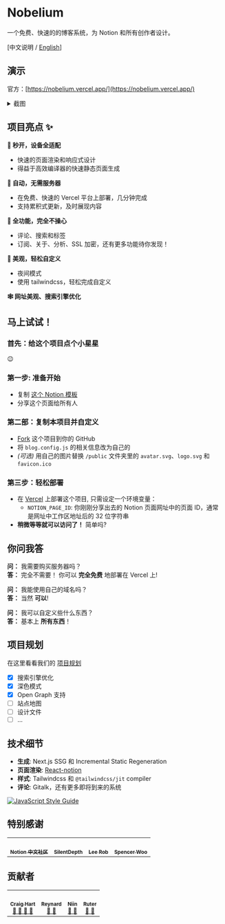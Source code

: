 # Nobelium
一个免费、快速的的博客系统，为 Notion 和所有创作者设计。

[中文说明 / [English](README.md)]

## 演示

官方：[https://nobelium.vercel.app/](https://nobelium.vercel.app/)
  
<details><summary>截图</summary>
<img src="https://github.com/craigary/nobelium/blob/main/desktop.png?raw=true">
</details>

## 项目亮点  ✨

**🚀 秒开，设备全适配**

  - 快速的页面渲染和响应式设计
  - 得益于高效编译器的快速静态页面生成

**🤖 自动，无需服务器**

  - 在免费、快速的 Vercel 平台上部署，几分钟完成
  - 支持累积式更新，及时展现内容

**🚙 全功能，完全不操心**

  - 评论、搜索和标签
  - 订阅、关于、分析、SSL 加密，还有更多功能待你发现！ 

**🎨 美观，轻松自定义**

  - 夜间模式
  - 使用 tailwindcss，轻松完成自定义

**🕸 网址美观、搜索引擎优化** 

## 马上试试！ 

### 首先：给这个项目点个小星星
😉
### 第一步: 准备开始

- 复制 [这个 Notion 模板](https://www.notion.so/68be9021bca34b8e89f0246f27e608df)
- 分享这个页面给所有人
### 第二部：复制本项目并自定义
- [Fork](https://github.com/craigary/nobelium/fork) 这个项目到你的 GitHub
- 将 `blog.config.js` 的相关信息改为自己的
- *(可选)* 用自己的图片替换 `/public` 文件夹里的 `avatar.svg`、`logo.svg` 和 `favicon.ico`

### 第三步：轻松部署
- 在 [Vercel](https://vercel.com) 上部署这个项目, 只需设定一个环境变量：
    - `NOTION_PAGE_ID`: 你刚刚分享出去的 Notion 页面网址中的页面 ID，通常是网址中工作区地址后的 32 位字符串
- **稍微等等就可以访问了！** 简单吗?


## 你问我答
**问：** 我需要购买服务器吗？   
**答：** 完全不需要！ 你可以 **完全免费** 地部署在 Vercel 上!

**问：** 我能使用自己的域名吗？  
**答：** 当然 **可以**!  
  
**问：** 我可以自定义些什么东西？   
**答：** 基本上 **所有东西**！   

## 项目规划

在这里看看我们的 [项目规划](https://www.notion.so/craigary/Public-Roadmap-3cfc4d0f0ca642ef8f652673c37add22)

- [x]  搜索引擎优化
- [x]  深色模式
- [x]  Open Graph 支持
- [ ]  站点地图
- [ ]  设计文件
- [ ]  ...

## 技术细节

- **生成**: Next.js SSG 和 Incremental Static Regeneration
- **页面渲染**: [React-notion](https://github.com/splitbee/react-notion)
- **样式**: Tailwindcss 和 `@tailwindcss/jit` compiler
- **评论**: Gitalk，还有更多即将到来的系统 

[![JavaScript Style Guide](https://cdn.rawgit.com/standard/standard/master/badge.svg)](https://github.com/standard/standard)

## 特别感谢

<table>
<tr align="left">
    <td align="center"><a href="https://notion.so/cnotion"><img src="https://www.notion.so/image/https%3A%2F%2Fs3-us-west-2.amazonaws.com%2Fsecure.notion-static.com%2F815be1aa-a8bf-46d0-887e-a1c9d18d8ae9%2Fnotion-logo-no-background.png?table=block&id=e1826899-1cd1-4de8-9b1c-ad0de60baa91&width=250&userId=1f77c970-e682-4c02-b9e8-4164924f04ab&cache=v2" width="80px;" alt=""/><br /><sub><b>Notion 中文社区</b></sub></a></td>
    <td align="center"><a href="https://twitter.com/SilentDepthCN"><img src="https://avatars.githubusercontent.com/u/7194254?s=460&u=d8c805acedf5c49ab8e1bfde58b16d7b7fe2b1bb&v=4" width="80px;" alt=""/><br /><sub><b>SilentDepth</b></sub></a></td>
    <td align="center"><a href="https://leerob.io"><img src="https://avatars.githubusercontent.com/u/9113740?s=460&u=6b5c9843f6d345ee178d1171dd3025610312af35&v=4" width="80px;" alt=""/><br /><sub><b>Lee Rob</b></sub></a></td>
    <td align="center"><a href="https://spencerwoo.com"><img src="https://avatars.githubusercontent.com/u/32114380?s=460&u=81d1f9754f354c63ece17a83196be14b51ee1056&v=4" width="80px;" alt=""/><br /><sub><b>Spencer Woo</b></sub></a></td>
  </tr>
</table>

## 贡献者
<table>
<tr align="left">
    <td align="center"><a href="https://github.com/craigary"><img src="https://avatars.githubusercontent.com/u/10571717?s=64&v=4" width="80px;" alt=""/><br /><sub><b>Craig Hart</b></sub></a><br /><a href="https://github.com/craigary/nobelium/commits?author=craigary" title="Owner">🎫 🔧 🎨 🐛</a></td>
    <td align="center"><a href="https://github.com/reycn"><img src="https://avatars.githubusercontent.com/u/11225092?s=64&v=4" width="80px;" alt=""/><br /><sub><b>Reynard</b></sub></a><br /><a href="https://github.com/craigary/nobelium/commits?author=reycn" title="Owner"> 🎨 🐛</a></td>
    <td align="center"><a href="https://github.com/Niinjoy"><img src="https://avatars.githubusercontent.com/u/39721307?s=64&v=4" width="80px;" alt=""/><br /><sub><b>Niin</b></sub></a><br /><a href="https://github.com/craigary/nobelium/commits?author=Niinjoy" title="Owner">🔧 🐛</a></td>
    <td align="center"><a href="https://github.com/ruter"><img src="https://avatars.githubusercontent.com/u/8568876?s=64&v=4" width="80px;" alt=""/><br /><sub><b>Ruter</b></sub></a><br /><a href="https://github.com/craigary/nobelium/commits?author=ruter" title="Owner">🔧 🐛</a></td>
  </tr>
</table>
